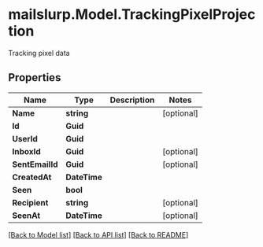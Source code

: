 # mailslurp.Model.TrackingPixelProjection
Tracking pixel data

## Properties

Name | Type | Description | Notes
------------ | ------------- | ------------- | -------------
**Name** | **string** |  | [optional] 
**Id** | **Guid** |  | 
**UserId** | **Guid** |  | 
**InboxId** | **Guid** |  | [optional] 
**SentEmailId** | **Guid** |  | [optional] 
**CreatedAt** | **DateTime** |  | 
**Seen** | **bool** |  | 
**Recipient** | **string** |  | [optional] 
**SeenAt** | **DateTime** |  | [optional] 

[[Back to Model list]](../README#documentation-for-models) [[Back to API list]](../README#documentation-for-api-endpoints) [[Back to README]](../README)

